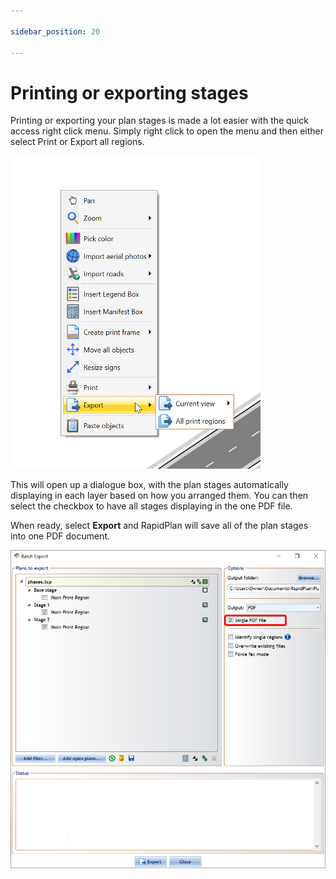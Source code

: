 ```yaml
---

sidebar_position: 20

---
```

# Printing or exporting stages

Printing or exporting your plan stages is made a lot easier with the quick access right click menu. Simply right click to open the menu and then either select Print or Export all regions.

![canvas print menu](./assets/Canvas_Print_Menu.png)

This will open up a dialogue box, with the plan stages automatically displaying in each layer based on how you arranged them. You can then select the checkbox to have all stages displaying in the one PDF file. 

When ready, select **Export** and RapidPlan will save all of the plan stages into one PDF document. 

![plan_stages](./assets/Export_Plan_Stages.png)
